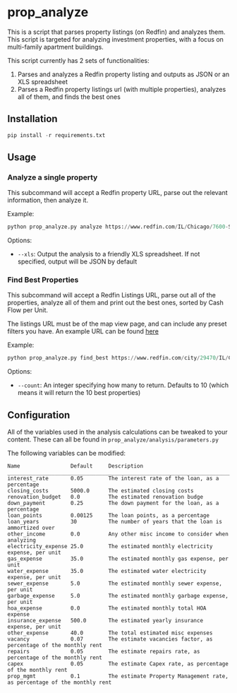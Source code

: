 # prop_analyze
This is a script that parses property listings (on Redfin) and analyzes them.  This script is targeted for 
analyzing investment properties, with a focus on multi-family apartment buildings.

This script currently has 2 sets of functionalities:
1. Parses and analyzes a Redfin property listing and outputs as JSON or an XLS spreadsheet
2. Parses a Redfin property listings url (with multiple properties), analyzes all of them, and finds the best ones

## Installation
```python
pip install -r requirements.txt
```
## Usage
### Analyze a single property
This subcommand will accept a Redfin property URL, parse out the relevant information, then analyze it.

Example:
```python
python prop_analyze.py analyze https://www.redfin.com/IL/Chicago/7600-S-Green-St-60620/home/13913979
```
Options:
- `--xls`: Output the analysis to a friendly XLS spreadsheet.  If not specified, output will be JSON by default

### Find Best Properties
This subcommand will accept a Redfin Listings URL, parse out all of the properties, analyze all of them 
and print out the best ones, sorted by Cash Flow per Unit.

The listings URL must be of the map view page, and can include any preset filters you have. An example URL can be 
found [here](https://www.redfin.com/city/29470/IL/Chicago/filter/property-type=multifamily,min-beds=6,viewport=42.02460124307162:41.642287205421944:-87.52216567894638:-87.9420716694246)

Example:
```python
python prop_analyze.py find_best https://www.redfin.com/city/29470/IL/Chicago/filter/property-type=multifamily,min-beds=6,viewport=42.02460124307162:41.642287205421944:-87.52216567894638:-87.9420716694246
```
Options:
- `--count`: An integer specifying how many to return.  Defaults to 10 (which means it will return the 10 best properties)

## Configuration
All of the variables used in the analysis calculations can be tweaked to your content.  These can all be found in
 `prop_analyze/analysis/parameters.py`
 
The following variables can be modified:
```
Name                Default     Description
______________________________________________________________________________________________________
interest_rate       0.05        The interest rate of the loan, as a percentage
closing_costs       5000.0      The estimated closing costs
renovation_budget   0.0         The estimated renovation budge
down_payment        0.25        The down payment for the loan, as a percentage
loan_points         0.00125     The loan points, as a percentage
loan_years          30          The number of years that the loan is ammortized over
other_income        0.0         Any other misc income to consider when analyzing
electricity_expense 25.0        The estimated monthly electricity expense, per unit
gas_expense         35.0        The estimated monthly gas expense, per unit
water_expense       35.0        The estimated water electricity expense, per unit
sewer_expense       5.0         The estimated monthly sewer expense, per unit
garbage_expense     5.0         The estimated monthly garbage expense, per unit
hoa_expense         0.0         The estimated monthly total HOA expense
insurance_expense   500.0       The estimated yearly insurance expense, per unit
other_expense       40.0        The total estimated misc expenses
vacancy             0.07        The estimate vacancies factor, as percentage of the monthly rent
repairs             0.05        The estimate repairs rate, as percentage of the monthly rent
capex               0.05        The estimate Capex rate, as percentage of the monthly rent
prop_mgmt           0.1         The estimate Property Management rate, as percentage of the monthly rent

```
